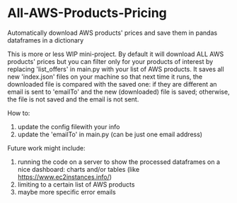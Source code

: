 # All-AWS-Products-Pricing
Automatically download AWS products' prices and save them in pandas dataframes in a dictionary

This is more or less WIP mini-project. By default it will download ALL AWS products' prices but you can filter only for your products of interest by replacing 'list_offers' in main.py with your list of AWS products. It saves all new 'index.json' files on your machine so that next time it runs, the downloaded file is compared with the saved one: if they are different an email is sent to 'emailTo' and the new (downloaded) file is saved; otherwise, the file is not saved and the email is not sent.

How to:
1. update the config filewith your info
2. update the 'emailTo' in main.py (can be just one email address)



Future work might include:
1. running the code on a server to show the processed dataframes on a nice dashboard: charts and/or tables (like https://www.ec2instances.info/)
2. limiting to a certain list of AWS products
3. maybe more specific error emails
